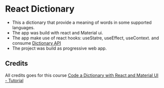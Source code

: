 # React Dictionary

- This a dictionary that provide a meaning of words in some supported languages.
- The app was build with react and Material ui.
- The app make use of react hooks: useStatre, useEffect, useContext. and consume [Dictionary API](https://dictionaryapi.dev)
- The project was build as progressive web app.

## Credits

All credits goes for this course [Code a Dictionary with React and Material UI - Tutorial](https://www.youtube.com/watch?v=ToXna81iij0)